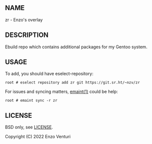 ## NAME

zr - Enzo's overlay

## DESCRIPTION

Ebuild repo which contains additional packages for my Gentoo system. 

## USAGE

To add, you should have eselect-repository:

```
root # eselect repository add zr git https://git.sr.ht/~nzv/zr
````

For issues and syncing matters, [emaint(1)] could be help:

```
root # emaint sync -r zr
````

## LICENSE

BSD only, see [LICENSE].

Copyright (C) 2022 Enzo Venturi

[emaint(1)]: https://dev.gentoo.org/~zmedico/portage/doc/man/emaint.1.html
[LICENSE]: LICENSE
